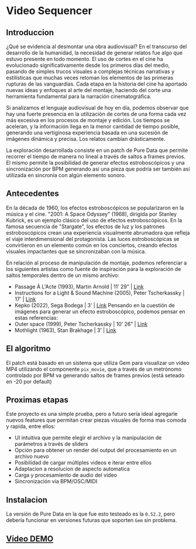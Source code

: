# Video Sequencer

## Introduccion
¿Qué se evidencia al desmontar una obra audiovisual? En el transcurso del desarrollo de la humanidad, la necesidad de generar relatos fue algo que estuvo presente en todo momento. El uso de cortes en el cine ha evolucionado significativamente desde los primeros días del medio, pasando de simples trucos visuales a complejas técnicas narrativas y estilísticas que muchas veces retoman los elementos de las primeras rupturas de las vanguardias. Cada etapa en la historia del cine ha aportado nuevas ideas y enfoques al arte del montaje, haciendo del corte una herramienta fundamental para la narración cinematográfica.

Si analizamos el lenguaje audiovisual de hoy en día, podemos observar que hay una fuerte presencia en la utilización de cortes de una forma cada vez más excesiva en los procesos de montaje y edición. Los tiempos se aceleran, y la información llega en la menor cantidad de tiempo posible, generando una vertiginosa experiencia basada en una sucesión de imágenes dinámica y precisa. Los relatos cambian drásticamente.

La exploración desarrollada consiste en un patch de Pure Data que permite recorrer el tiempo de manera no lineal a través de saltos a frames previos. El mismo permite la posibilidad de generar efectos estroboscópicos y una sincronización por BPM generando así una pieza que podría ser también así utilizada en sincronía con algún elemento sonoro.

## Antecedentes
En la década de 1960, los efectos estroboscópicos se popularizaron en la música y el cine. "2001: A Space Odyssey" (1968), dirigida por Stanley Kubrick, es un ejemplo clásico del uso de efectos estroboscópicos. En la famosa secuencia de "Stargate", los efectos de luz y los patrones estroboscópicos crean una experiencia visualmente abrumadora que refleja el viaje interdimensional del protagonista. Las luces estroboscópicas se convirtieron en un elemento común en los conciertos, creando efectos visuales impactantes que se sincronizaban con la música.

En relación al proceso de manipulación de montaje, podemos referenciar a los siguientes artistas como fuente de inspiración para la exploración de saltos temporales dentro de un mismo archivo:
- Passage À L'Acte (1993), Martin Arnold | 11’ 29” | [Link](https://vimeo.com/398345542)
- Instructions for a Light & Sound Machine (2005), Peter Tscherkassky | 17’ | [Link](https://www.dailymotion.com/video/x2rbcyx)
- Kepko (2022), Sega Bodega | 3’ | [Link](https://youtu.be/CW5HeFHuJig)
Pensando en la cuestión de imágenes para generar un efecto estroboscópico, podemos pensar en estas referencias:
- Outer space (1999), Peter Tscherkassky | 10’ 26” | [Link](https://vimeo.com/314251447)
- Mothlight (1963), Stan Brakhage | 3’ | [Link](https://youtu.be/S5P5vkegmvU)

## El algoritmo
El patch está basado en un sistema que utiliza Gem para visualizar un video MP4 utilizando el componente `pix_movie`, que a través de un metrónomo controlado por BPM va generando saltos de frames previos (está seteado en -20 por default)

## Proximas etapas
Este proyecto es una simple prueba, pero a futuro sería ideal agregarle nuevos features que permitan crear piezas visuales de forma mas comoda y rapida, entre ellos:
- UI intuitiva que permite elegir el archivo y la manipulación de parámetros a través de sliders
- Opción para obtener un render del output del procesamiento en un archivo nuevo
- Posibilidad de cargar múltiples videos e iterar entre ellos
- Adaptacion a resolucion de aspecto automatica
- Carga y procesamiento de audio del video
- Sincronización vía BPM/OSC/MIDI

## Instalacion
La versión de Pure Data en la que fue esto testeado es la `0.52.2`, pero debería funcionar en versiones futuras que soporten `Gem` sin problema.

## [Video DEMO](https://youtu.be/BZhYhMdDeig)

